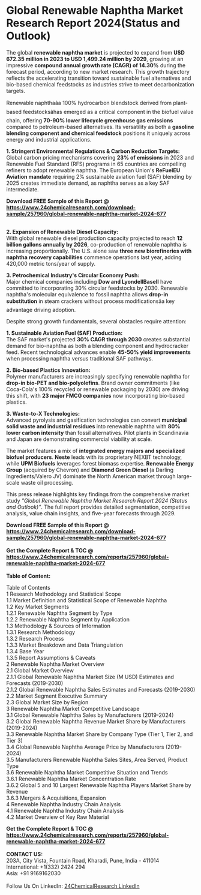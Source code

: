 <h1>Global Renewable Naphtha Market Research Report 2024(Status and Outlook)</h1><p>The global <strong>renewable naphtha market</strong> is projected to expand from <strong>USD 672.35 million in 2023 to USD 1,499.24 million by 2029</strong>, growing at an impressive <strong>compound annual growth rate (CAGR) of 14.30%</strong> during the forecast period, according to new market research. This growth trajectory reflects the accelerating transition toward sustainable fuel alternatives and bio-based chemical feedstocks as industries strive to meet decarbonization targets.</p><p>Renewable naphthaâa 100% hydrocarbon blendstock derived from plant-based feedstocksâhas emerged as a critical component in the biofuel value chain, offering <strong>70-90% lower lifecycle greenhouse gas emissions</strong> compared to petroleum-based alternatives. Its versatility as both a <strong>gasoline blending component and chemical feedstock</strong> positions it uniquely across energy and industrial applications.</p><p><strong>1. Stringent Environmental Regulations &amp; Carbon Reduction Targets:</strong><br>
Global carbon pricing mechanisms covering <strong>23% of emissions</strong> in 2023 and Renewable Fuel Standard (RFS) programs in 65 countries are compelling refiners to adopt renewable naphtha. The European Union's <strong>ReFuelEU Aviation mandate</strong> requiring 2% sustainable aviation fuel (SAF) blending by 2025 creates immediate demand, as naphtha serves as a key SAF intermediate.</p><div><b>Download FREE Sample of this Report @ 
            <a href="https://www.24chemicalresearch.com/download-sample/257960/global-renewable-naphtha-market-2024-677">
            https://www.24chemicalresearch.com/download-sample/257960/global-renewable-naphtha-market-2024-677</a></b></div><br><p><strong>2. Expansion of Renewable Diesel Capacity:</strong><br>
With global renewable diesel production capacity projected to reach <strong>12 billion gallons annually by 2026</strong>, co-production of renewable naphtha is increasing proportionally. The U.S. alone saw <strong>three new biorefineries with naphtha recovery capabilities</strong> commence operations last year, adding 420,000 metric tons/year of supply.</p><p><strong>3. Petrochemical Industry's Circular Economy Push:</strong><br>
Major chemical companies including <strong>Dow and LyondellBasell</strong> have committed to incorporating 30% circular feedstocks by 2030. Renewable naphtha's molecular equivalence to fossil naphtha allows <strong>drop-in substitution</strong> in steam crackers without process modificationsâa key advantage driving adoption.</p><p>Despite strong growth fundamentals, several obstacles require attention:</p><p><strong>1. Sustainable Aviation Fuel (SAF) Production:</strong><br>
The SAF market's projected <strong>30% CAGR through 2030</strong> creates substantial demand for bio-naphtha as both a blending component and hydrocracker feed. Recent technological advances enable <strong>45-50% yield improvements</strong> when processing naphtha versus traditional SAF pathways.</p><p><strong>2. Bio-based Plastics Innovation:</strong><br>
Polymer manufacturers are increasingly specifying renewable naphtha for <strong>drop-in bio-PET and bio-polyolefins</strong>. Brand owner commitments (like Coca-Cola's 100% recycled or renewable packaging by 2030) are driving this shift, with <strong>23 major FMCG companies</strong> now incorporating bio-based plastics.</p><p><strong>3. Waste-to-X Technologies:</strong><br>
Advanced pyrolysis and gasification technologies can convert <strong>municipal solid waste and industrial residues</strong> into renewable naphtha with <strong>80% lower carbon intensity</strong> than fossil alternatives. Pilot plants in Scandinavia and Japan are demonstrating commercial viability at scale.</p><p>The market features a mix of <strong>integrated energy majors and specialized biofuel producers</strong>. <strong>Neste</strong> leads with its proprietary NEXBT technology, while <strong>UPM Biofuels</strong> leverages forest biomass expertise. <strong>Renewable Energy Group</strong> (acquired by Chevron) and <strong>Diamond Green Diesel</strong> (a Darling Ingredients/Valero JV) dominate the North American market through large-scale waste oil processing.</p><p>This press release highlights key findings from the comprehensive market study <em>"Global Renewable Naphtha Market Research Report 2024 (Status and Outlook)"</em>. The full report provides detailed segmentation, competitive analysis, value chain insights, and five-year forecasts through 2029.</p><div><b>Download FREE Sample of this Report @ 
            <a href="https://www.24chemicalresearch.com/download-sample/257960/global-renewable-naphtha-market-2024-677">
            https://www.24chemicalresearch.com/download-sample/257960/global-renewable-naphtha-market-2024-677</a></b></div><br><div><b>Get the Complete Report & TOC @ 
            <a href="https://www.24chemicalresearch.com/reports/257960/global-renewable-naphtha-market-2024-677">
            https://www.24chemicalresearch.com/reports/257960/global-renewable-naphtha-market-2024-677</a></b></div><br>
            <b>Table of Content:</b><p>Table of Contents<br />
1 Research Methodology and Statistical Scope<br />
1.1 Market Definition and Statistical Scope of Renewable Naphtha<br />
1.2 Key Market Segments<br />
1.2.1 Renewable Naphtha Segment by Type<br />
1.2.2 Renewable Naphtha Segment by Application<br />
1.3 Methodology & Sources of Information<br />
1.3.1 Research Methodology<br />
1.3.2 Research Process<br />
1.3.3 Market Breakdown and Data Triangulation<br />
1.3.4 Base Year<br />
1.3.5 Report Assumptions & Caveats<br />
2 Renewable Naphtha Market Overview<br />
2.1 Global Market Overview<br />
2.1.1 Global Renewable Naphtha Market Size (M USD) Estimates and Forecasts (2019-2030)<br />
2.1.2 Global Renewable Naphtha Sales Estimates and Forecasts (2019-2030)<br />
2.2 Market Segment Executive Summary<br />
2.3 Global Market Size by Region<br />
3 Renewable Naphtha Market Competitive Landscape<br />
3.1 Global Renewable Naphtha Sales by Manufacturers (2019-2024)<br />
3.2 Global Renewable Naphtha Revenue Market Share by Manufacturers (2019-2024)<br />
3.3 Renewable Naphtha Market Share by Company Type (Tier 1, Tier 2, and Tier 3)<br />
3.4 Global Renewable Naphtha Average Price by Manufacturers (2019-2024)<br />
3.5 Manufacturers Renewable Naphtha Sales Sites, Area Served, Product Type<br />
3.6 Renewable Naphtha Market Competitive Situation and Trends<br />
3.6.1 Renewable Naphtha Market Concentration Rate<br />
3.6.2 Global 5 and 10 Largest Renewable Naphtha Players Market Share by Revenue<br />
3.6.3 Mergers & Acquisitions, Expansion<br />
4 Renewable Naphtha Industry Chain Analysis<br />
4.1 Renewable Naphtha Industry Chain Analysis<br />
4.2 Market Overview of Key Raw Material</p><div><b>Get the Complete Report & TOC @ 
            <a href="https://www.24chemicalresearch.com/reports/257960/global-renewable-naphtha-market-2024-677">
            https://www.24chemicalresearch.com/reports/257960/global-renewable-naphtha-market-2024-677</a></b></div><br><b>CONTACT US:</b><br>
            203A, City Vista, Fountain Road, Kharadi, Pune, India - 411014<br>
            International: +1(332) 2424 294<br>
            Asia: +91 9169162030 <br><br>
            Follow Us On LinkedIn: <a href="https://www.linkedin.com/company/24chemicalresearch/">24ChemicalResearch LinkedIn</a>